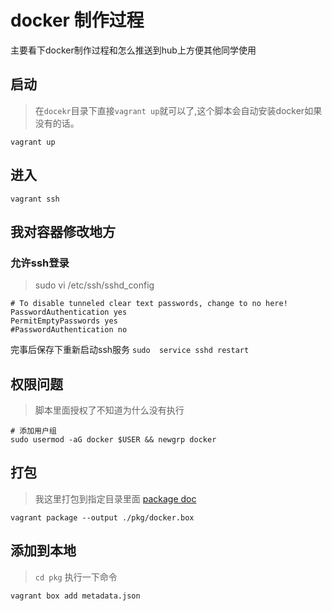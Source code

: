 # docker 制作过程

主要看下docker制作过程和怎么推送到hub上方便其他同学使用

## 启动

> 在`docekr`目录下直接`vagrant up`就可以了,这个脚本会自动安装docker如果没有的话。

```shell
vagrant up
```

## 进入

```shell
vagrant ssh
```

## 我对容器修改地方

### 允许ssh登录

> sudo vi /etc/ssh/sshd_config

```shell
# To disable tunneled clear text passwords, change to no here!
PasswordAuthentication yes
PermitEmptyPasswords yes
#PasswordAuthentication no
```

完事后保存下重新启动ssh服务 `sudo  service sshd restart`

## 权限问题

> 脚本里面授权了不知道为什么没有执行

```shell
# 添加用户组
sudo usermod -aG docker $USER && newgrp docker
```

## 打包

> 我这里打包到指定目录里面 [package doc](https://www.vagrantup.com/docs/cli/package) 

```shell
vagrant package --output ./pkg/docker.box
```

## 添加到本地

> `cd pkg` 执行一下命令

```shell
vagrant box add metadata.json
```

